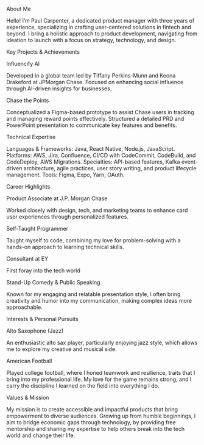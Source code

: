 About Me

Hello! I’m Paul Carpenter, a dedicated product manager with three years of experience, specializing in crafting user-centered solutions in fintech and beyond. I bring a holistic approach to product development, navigating from ideation to launch with a focus on strategy, technology, and design.


Key Projects & Achievements


Influencify AI

Developed in a global team led by Tiffany Perkins-Munn and Keona Drakeford at JPMorgan Chase.
Focused on enhancing social influence through AI-driven insights for businesses.

Chase the Points

Conceptualized a Figma-based prototype to assist Chase users in tracking and managing reward points effectively.
Structured a detailed PRD and PowerPoint presentation to communicate key features and benefits.

Technical Expertise

Languages & Frameworks: Java, React Native, Node.js, JavaScript.
Platforms: AWS, Jira, Confluence, CI/CD with CodeCommit, CodeBuild, and CodeDeploy, AWS Migrations.
Specialties: API-based features, Kafka event-driven architecture, agile practices, user story writing, and product lifecycle management.
Tools: Figma, Expo, Yarn, OAuth.


Career Highlights

Product Associate at J.P. Morgan Chase

Worked closely with design, tech, and marketing teams to enhance card user experiences through personalized features.

Self-Taught Programmer

Taught myself to code, combining my love for problem-solving with a hands-on approach to learning technical skills.

Consultant at EY

First foray into the tech world

Stand-Up Comedy & Public Speaking

Known for my engaging and relatable presentation style, I often bring creativity and humor into my communication, making complex ideas more approachable.


Interests & Personal Pursuits

Alto Saxophone (Jazz)

An enthusiastic alto sax player, particularly enjoying jazz style, which allows me to explore my creative and musical side.

American Football

Played college football, where I honed teamwork and resilience, traits that I bring into my professional life. My love for the game remains strong, and I carry the discipline I learned on the field into everything I do.

Values & Mission

My mission is to create accessible and impactful products that bring empowerment to diverse audiences. Growing up from humble beginnings, I aim to bridge economic gaps through technology, by providing free mentorship and sharing my expertise to help others break into the tech world and change their life.
